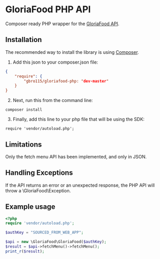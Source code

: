 GloriaFood PHP API
==================

Composer ready PHP wrapper for the [GloriaFood API](https://github.com/GlobalFood/integration_docs).
 
## Installation

The recommended way to install the library is using [Composer](https://getcomposer.org).

1) Add this json to your composer.json file:
```json
{
    "require": {
        "gbro115/gloriafood-php: "dev-master"
    }
}
```

2) Next, run this from the command line:
```
composer install
```
3) Finally, add this line to your php file that will be using the SDK:
```
require 'vendor/autoload.php';
```

## Limitations 

Only the fetch menu API has been implemented, and only in JSON.
 
## Handling Exceptions

If the API returns an error or an unexpected response, the PHP API will throw a \GloriaFood\Exception.

## Example usage

```php
<?php
require 'vendor/autoload.php';

$authKey = "SOURCED_FROM_WEB_APP";

$api = new \GloriaFood\GloriaFood($authKey);
$result = $api->fetchMenu()->fetchMenu();
print_r($result);
```
